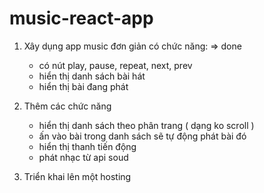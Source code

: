 # music-react-app
1. Xây dụng app music đơn giản có chức năng:  => done
	- có nút play, pause, repeat, next, prev
	- hiển thị danh sách bài hát
	- hiển thị bài đang phát

2. Thêm các chức năng
	- hiển thị danh sách theo phân trang ( dạng ko scroll )
	- ấn vào bài trong danh sách sẽ tự động phát bài đó
	- hiển thị thanh tiến động
 	- phát nhạc từ api soud
3. Triển khai lên một hosting
 
